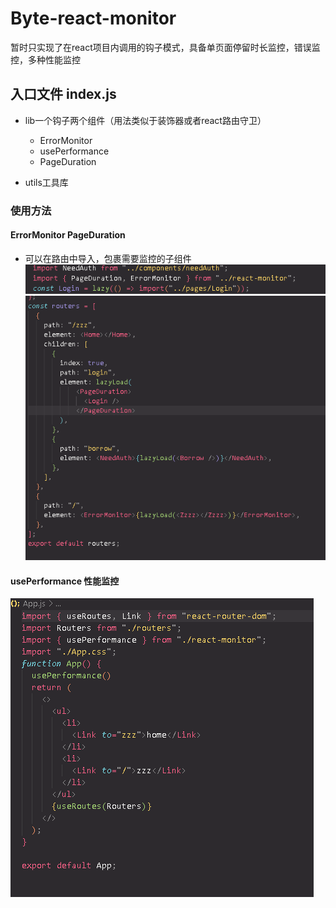 # Byte-react-monitor
暂时只实现了在react项目内调用的钩子模式，具备单页面停留时长监控，错误监控，多种性能监控

## 入口文件 index.js

* lib一个钩子两个组件（用法类似于装饰器或者react路由守卫）
  * ErrorMonitor
  * usePerformance
  * PageDuration

* utils工具库

### 使用方法
####  ErrorMonitor PageDuration
* 可以在路由中导入，包裹需要监控的子组件
![](https://github.com/HuahuaWowo/Byte-react-monitor/raw/master/example/import.png)
![](https://github.com/HuahuaWowo/Byte-react-monitor/raw/master/example/routerimport.png)

#### usePerformance 性能监控
![](https://github.com/HuahuaWowo/Byte-react-monitor/raw/master/example/globalMonitor.png)

